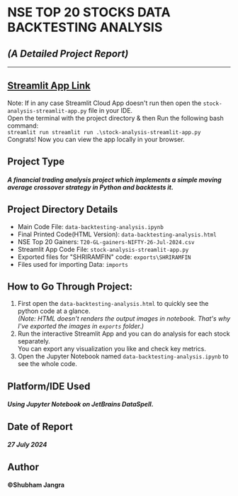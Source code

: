 # NSE TOP 20 STOCKS DATA BACKTESTING ANALYSIS
## *(A Detailed Project Report)*
---
## [Streamlit App Link](https://stock-backtesting-analysis.streamlit.app/)
Note: If in any case Streamlit Cloud App doesn't run then open the `stock-analysis-streamlit-app.py` file in your IDE.<br>
Open the terminal with the project directory & then Run the following bash command:<br>
`streamlit run streamlit run .\stock-analysis-streamlit-app.py`<br>
Congrats! Now you can view the app locally in your browser.

## Project Type

##### *A financial trading analysis project which implements a simple moving average crossover strategy in Python and backtests it.*

## Project Directory Details

- Main Code File: `data-backtesting-analysis.ipynb`
- Final Printed Code(HTML Version): `data-backtesting-analysis.html`
- NSE Top 20 Gainers: `T20-GL-gainers-NIFTY-26-Jul-2024.csv`
- Streamlit App Code File: `stock-analysis-streamlit-app.py`
- Exported files for "SHRIRAMFIN" code: `exports\SHRIRAMFIN`
- Files used for importing Data: `imports`

## How to Go Through Project:
1. First open the `data-backtesting-analysis.html` to quickly see the python code at a glance.<br>
   *(Note: HTML doesn't renders the output images in notebook. That's why I've exported the images in `exports` folder.)*
2. Run the interactive Streamlit App and you can do analysis for each stock separately.<br>
    You can export any visualization you like and check key metrics.
3. Open the Jupyter Notebook named `data-backtesting-analysis.ipynb` to see the whole code.

## Platform/IDE Used

##### Using Jupyter Notebook on JetBrains DataSpell.

## Date of Report

##### 27 July 2024

## Author

#### ©Shubham Jangra
